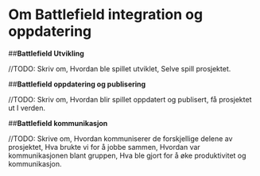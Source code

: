 # Om Battlefield integration og oppdatering


##**Battlefield Utvikling**

//TODO: Skriv om, Hvordan ble spillet utviklet, Selve spill prosjektet.


##**Battlefield oppdatering og publisering**

//TODO: Skriv om, Hvordan blir spillet oppdatert og publisert, få prosjektet ut I verden.


##**Battlefield kommunikasjon**

//TODO: Skrive om, Hvordan kommuniserer de forskjellige delene av prosjektet, Hva brukte vi for å jobbe sammen, Hvordan var kommunikasjonen blant gruppen, Hva ble gjort for å øke produktivitet og kommunikasjon.
